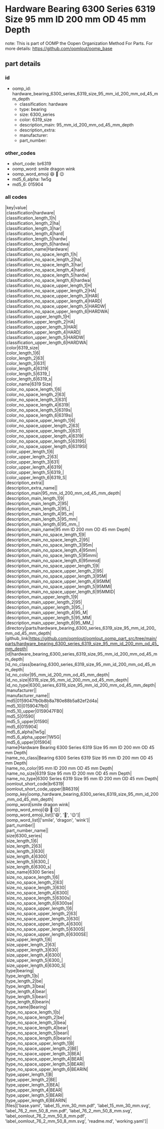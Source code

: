 # Hardware Bearing 6300 Series 6319 Size 95 mm ID 200 mm OD 45 mm Depth  

note: This is part of OOMP the Oopen Organization Method For Parts. For more details: https://github.com/oomlout/oomp_base

##  part details





### id
* oomp_id: hardware_bearing_6300_series_6319_size_95_mm_id_200_mm_od_45_mm_depth
  * classification: hardware
  * type: bearing
  * size: 6300_series
  * color: 6319_size
  * description_main: 95_mm_id_200_mm_od_45_mm_depth
  * description_extra: 
  * manufacturer: 
  * part_number: 

### other_codes
* short_code: br6319
* oomp_word: smile dragon wink
* oomp_word_emoji :smile: :dragon: :wink:
* md5_6_alpha: 1w5g
* md5_6: 015904

### all codes 
|key|value|  
|classification|hardware|  
|classification_length_1|h|  
|classification_length_2|ha|  
|classification_length_3|har|  
|classification_length_4|hard|  
|classification_length_5|hardw|  
|classification_length_6|hardwa|  
|classification_name|Hardware|  
|classification_no_space_length_1|h|  
|classification_no_space_length_2|ha|  
|classification_no_space_length_3|har|  
|classification_no_space_length_4|hard|  
|classification_no_space_length_5|hardw|  
|classification_no_space_length_6|hardwa|  
|classification_no_space_upper_length_1|H|  
|classification_no_space_upper_length_2|HA|  
|classification_no_space_upper_length_3|HAR|  
|classification_no_space_upper_length_4|HARD|  
|classification_no_space_upper_length_5|HARDW|  
|classification_no_space_upper_length_6|HARDWA|  
|classification_upper_length_1|H|  
|classification_upper_length_2|HA|  
|classification_upper_length_3|HAR|  
|classification_upper_length_4|HARD|  
|classification_upper_length_5|HARDW|  
|classification_upper_length_6|HARDWA|  
|color|6319_size|  
|color_length_1|6|  
|color_length_2|63|  
|color_length_3|631|  
|color_length_4|6319|  
|color_length_5|6319_|  
|color_length_6|6319_s|  
|color_name|6319 Size|  
|color_no_space_length_1|6|  
|color_no_space_length_2|63|  
|color_no_space_length_3|631|  
|color_no_space_length_4|6319|  
|color_no_space_length_5|6319s|  
|color_no_space_length_6|6319si|  
|color_no_space_upper_length_1|6|  
|color_no_space_upper_length_2|63|  
|color_no_space_upper_length_3|631|  
|color_no_space_upper_length_4|6319|  
|color_no_space_upper_length_5|6319S|  
|color_no_space_upper_length_6|6319SI|  
|color_upper_length_1|6|  
|color_upper_length_2|63|  
|color_upper_length_3|631|  
|color_upper_length_4|6319|  
|color_upper_length_5|6319_|  
|color_upper_length_6|6319_S|  
|description_extra||  
|description_extra_name||  
|description_main|95_mm_id_200_mm_od_45_mm_depth|  
|description_main_length_1|9|  
|description_main_length_2|95|  
|description_main_length_3|95_|  
|description_main_length_4|95_m|  
|description_main_length_5|95_mm|  
|description_main_length_6|95_mm_|  
|description_main_name|95 mm ID 200 mm OD 45 mm Depth|  
|description_main_no_space_length_1|9|  
|description_main_no_space_length_2|95|  
|description_main_no_space_length_3|95m|  
|description_main_no_space_length_4|95mm|  
|description_main_no_space_length_5|95mmi|  
|description_main_no_space_length_6|95mmid|  
|description_main_no_space_upper_length_1|9|  
|description_main_no_space_upper_length_2|95|  
|description_main_no_space_upper_length_3|95M|  
|description_main_no_space_upper_length_4|95MM|  
|description_main_no_space_upper_length_5|95MMI|  
|description_main_no_space_upper_length_6|95MMID|  
|description_main_upper_length_1|9|  
|description_main_upper_length_2|95|  
|description_main_upper_length_3|95_|  
|description_main_upper_length_4|95_M|  
|description_main_upper_length_5|95_MM|  
|description_main_upper_length_6|95_MM_|  
|directory|parts/hardware_bearing_6300_series_6319_size_95_mm_id_200_mm_od_45_mm_depth|  
|github_link|https://github.com/oomlout/oomlout_oomp_part_src/tree/main/parts/hardware_bearing_6300_series_6319_size_95_mm_id_200_mm_od_45_mm_depth|  
|id|hardware_bearing_6300_series_6319_size_95_mm_id_200_mm_od_45_mm_depth|  
|id_no_class|bearing_6300_series_6319_size_95_mm_id_200_mm_od_45_mm_depth|  
|id_no_color|95_mm_id_200_mm_od_45_mm_depth|  
|id_no_size|6319_size_95_mm_id_200_mm_od_45_mm_depth|  
|id_no_type|6300_series_6319_size_95_mm_id_200_mm_od_45_mm_depth|  
|manufacturer||  
|manufacturer_name||  
|md5|0159047fb0b8b8a780e88b5a82ef2d4a|  
|md5_10|0159047fb0|  
|md5_10_upper|0159047FB0|  
|md5_5|01590|  
|md5_5_upper|01590|  
|md5_6|015904|  
|md5_6_alpha|1w5g|  
|md5_6_alpha_upper|1W5G|  
|md5_6_upper|015904|  
|name|Hardware Bearing 6300 Series 6319 Size 95 mm ID 200 mm OD 45 mm Depth|  
|name_no_class|Bearing 6300 Series 6319 Size 95 mm ID 200 mm OD 45 mm Depth|  
|name_no_color|95 mm ID 200 mm OD 45 mm Depth|  
|name_no_size|6319 Size 95 mm ID 200 mm OD 45 mm Depth|  
|name_no_type|6300 Series 6319 Size 95 mm ID 200 mm OD 45 mm Depth|  
|oomlout_short_code|br6319|  
|oomlout_short_code_upper|BR6319|  
|oomp_key|oomp_hardware_bearing_6300_series_6319_size_95_mm_id_200_mm_od_45_mm_depth|  
|oomp_word|smile dragon wink|  
|oomp_word_emoji|:smile: :dragon: :wink:|  
|oomp_word_emoji_list|[':smile:', ':dragon:', ':wink:']|  
|oomp_word_list|['smile', 'dragon', 'wink']|  
|part_number||  
|part_number_name||  
|size|6300_series|  
|size_length_1|6|  
|size_length_2|63|  
|size_length_3|630|  
|size_length_4|6300|  
|size_length_5|6300_|  
|size_length_6|6300_s|  
|size_name|6300 Series|  
|size_no_space_length_1|6|  
|size_no_space_length_2|63|  
|size_no_space_length_3|630|  
|size_no_space_length_4|6300|  
|size_no_space_length_5|6300s|  
|size_no_space_length_6|6300se|  
|size_no_space_upper_length_1|6|  
|size_no_space_upper_length_2|63|  
|size_no_space_upper_length_3|630|  
|size_no_space_upper_length_4|6300|  
|size_no_space_upper_length_5|6300S|  
|size_no_space_upper_length_6|6300SE|  
|size_upper_length_1|6|  
|size_upper_length_2|63|  
|size_upper_length_3|630|  
|size_upper_length_4|6300|  
|size_upper_length_5|6300_|  
|size_upper_length_6|6300_S|  
|type|bearing|  
|type_length_1|b|  
|type_length_2|be|  
|type_length_3|bea|  
|type_length_4|bear|  
|type_length_5|beari|  
|type_length_6|bearin|  
|type_name|Bearing|  
|type_no_space_length_1|b|  
|type_no_space_length_2|be|  
|type_no_space_length_3|bea|  
|type_no_space_length_4|bear|  
|type_no_space_length_5|beari|  
|type_no_space_length_6|bearin|  
|type_no_space_upper_length_1|B|  
|type_no_space_upper_length_2|BE|  
|type_no_space_upper_length_3|BEA|  
|type_no_space_upper_length_4|BEAR|  
|type_no_space_upper_length_5|BEARI|  
|type_no_space_upper_length_6|BEARIN|  
|type_upper_length_1|B|  
|type_upper_length_2|BE|  
|type_upper_length_3|BEA|  
|type_upper_length_4|BEAR|  
|type_upper_length_5|BEARI|  
|type_upper_length_6|BEARIN|  
|files|['base.yaml', 'label_15_mm_30_mm.pdf', 'label_15_mm_30_mm.svg', 'label_76_2_mm_50_8_mm.pdf', 'label_76_2_mm_50_8_mm.svg', 'label_oomlout_76_2_mm_50_8_mm.pdf', 'label_oomlout_76_2_mm_50_8_mm.svg', 'readme.md', 'working.yaml']|  
